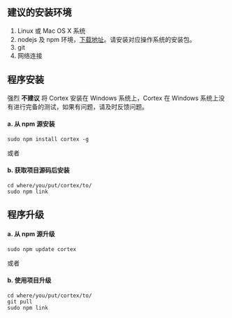 建议的安装环境
----
1. Linux 或 Mac OS X 系统
2. nodejs 及 npm 环境，[下载地址](http://nodejs.org/download/)。请安装对应操作系统的安装包。
3. git
4. 网络连接


程序安装
----
强烈 **不建议** 将 Cortex 安装在 Windows 系统上，Cortex 在 Windows 系统上没有进行完备的测试，如果有问题，请及时反馈问题。 


#### a. 从 npm 源安装
	sudo npm install cortex -g

或者
	
#### b. 获取项目源码后安装
	cd where/you/put/cortex/to/
	sudo npm link
	
程序升级
----

#### a. 从 npm 源升级
	sudo npm update cortex 

或者

#### b. 使用项目升级
	cd where/you/put/cortex/to/
	git pull
	sudo npm link